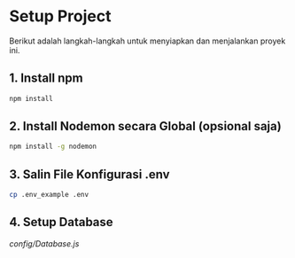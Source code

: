 # Setup Project

Berikut adalah langkah-langkah untuk menyiapkan dan menjalankan proyek ini.

## 1. Install npm
```bash
npm install
```

## 2. Install Nodemon secara Global (opsional saja)
```bash
npm install -g nodemon
```

## 3. Salin File Konfigurasi .env
```bash
cp .env_example .env
```

## 4. Setup Database
*config/Database.js*
